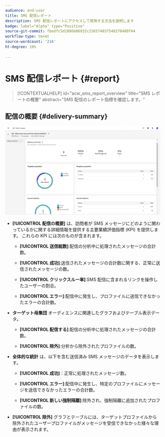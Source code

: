 ```yaml
---
audience: end-user
title: SMS 配信レポート
description: SMS 配信レポートにアクセスして使用する方法を説明します
badge: label="Alpha" type="Positive"
source-git-commit: fbedfc5d1886b86932c156574037549270480f44
workflow-type: tm+mt
source-wordcount: '216'
ht-degree: 10%

---
```


# SMS 配信レポート {#report}

>[!CONTEXTUALHELP]
>id="acw_sms_report_overview"
>title="SMS レポートの概要"
>abstract="SMS 配信のレポート指標を確認します。"

## 配信の概要 {#delivery-summary}

![](assets/reporting_sms.png)

* **[!UICONTROL 配信の概要]** は、訪問者が SMS メッセージにどのように関わっているかに関する詳細情報を提供する主要業績評価指標 (KPI) を提供します。 これらの KPI には次のものが含まれます。

   * **[!UICONTROL 送信総数]**:配信の分析中に処理されたメッセージの合計数。

   * **[!UICONTROL 成功]**:送信されたメッセージの合計数に関する、正常に送信されたメッセージの数。

   * **[!UICONTROL クリックスルー率]**:SMS 配信に含まれるリンクを操作したユーザーの割合。

   * **[!UICONTROL エラー]**:配信中に発生し、プロファイルに送信できなかったエラーの合計数。

* **ターゲット母集団** オーディエンスに関連したグラフおよびテーブル表示データ。

   * **[!UICONTROL 配信する]**:配信の分析中に処理されたメッセージの合計数。

   * **[!UICONTROL 除外]**:分析から除外されたプロファイルの数。

* **全体的な統計** は、以下を含む送信済み SMS メッセージのデータを表示します。

   * **[!UICONTROL 成功]**：正常に処理されたメッセージ数。

   * **[!UICONTROL エラー]**:配信中に発生し、特定のプロファイルにメッセージを送信できなかったエラーの合計数。

   * **[!UICONTROL 新しい強制隔離]**:除外され、強制隔離に追加されたプロファイルの数。

* **[!UICONTROL 除外]** グラフとテーブルには、ターゲットプロファイルから除外されたユーザープロファイルがメッセージを受信できなかった様々な理由が表示されます。
